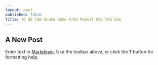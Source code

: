 ```yaml
---
layout: post
published: false
title: Tớ đã làm Snake Game trên Pascal như thế nào
---
```

## A New Post

Enter text in [Markdown](http://daringfireball.net/projects/markdown/). Use the toolbar above, or click the **?** button for formatting help.
